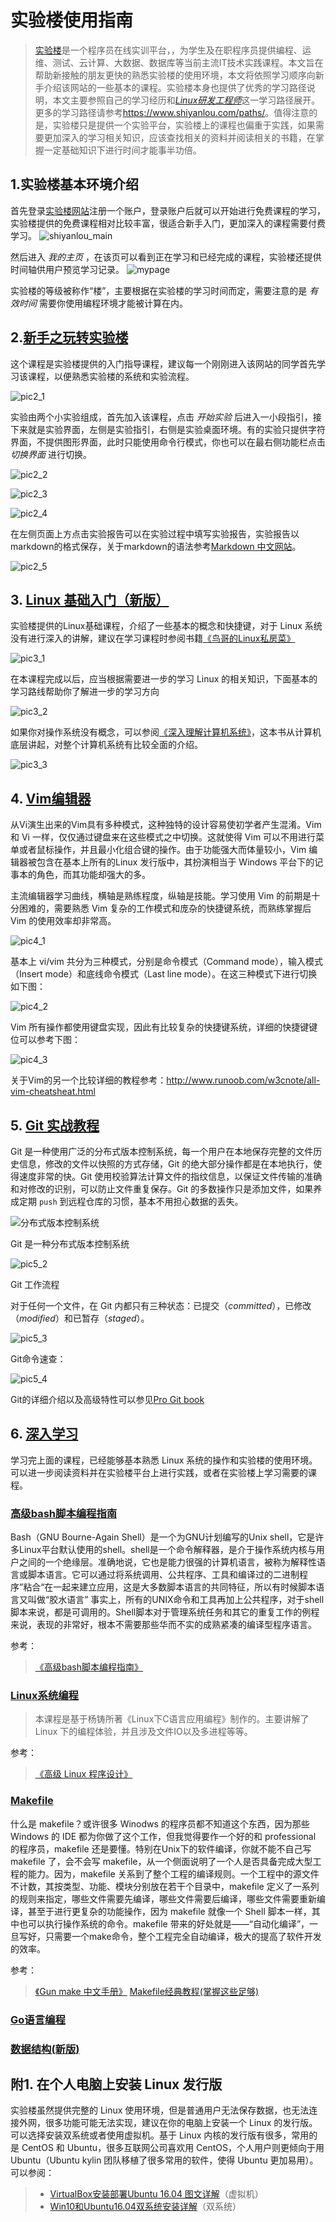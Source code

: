 # 实验楼使用指南

> [实验楼](www.shiyanlou.com)是一个程序员在线实训平台，，为学生及在职程序员提供编程、运维、测试、云计算、大数据、数据库等当前主流IT技术实践课程。本文旨在帮助新接触的朋友更快的熟悉实验楼的使用环境，本文将依照学习顺序向新手介绍该网站的一些基本的课程。实验楼本身也提供了优秀的学习路径说明，本文主要参照自己的学习经历和[_Linux研发工程师_](https://www.shiyanlou.com/paths/linuxdev)这一学习路径展开。更多的学习路径请参考<https://www.shiyanlou.com/paths/>。值得注意的是，实验楼只是提供一个实验平台，实验楼上的课程也偏重于实践，如果需要更加深入的学习相关知识，应该查找相关的资料并阅读相关的书籍，在掌握一定基础知识下进行时间才能事半功倍。

## 1.实验楼基本环境介绍

首先登录[实验楼网站](www.shiyanlou.com)注册一个账户，登录账户后就可以开始进行免费课程的学习，实验楼提供的免费课程相对比较丰富，很适合新手入门，更加深入的课程需要付费学习。
![shiyanlou_main](./pic/shiyanlou_main.png)

然后进入 _我的主页_ ，在该页可以看到正在学习和已经完成的课程，实验楼还提供时间轴供用户预览学习记录。
![mypage](./pic/mymain.png)

实验楼的等级被称作“楼”，主要根据在实验楼的学习时间而定，需要注意的是 _有效时间_ 需要你使用编程环境才能被计算在内。

## 2.[新手之玩转实验楼](https://www.shiyanlou.com/courses/63)

这个课程是实验楼提供的入门指导课程，建议每一个刚刚进入该网站的同学首先学习该课程，以便熟悉实验楼的系统和实验流程。

![pic2_1](./pic/course63_1.png)

实验由两个小实验组成，首先加入该课程，点击 _开始实验_ 后进入一小段指引，接下来就是实验界面，左侧是实验指引，右侧是实验桌面环境。有的实验只提供字符界面，不提供图形界面，此时只能使用命令行模式，你也可以在最右侧功能栏点击 _切换界面_ 进行切换。

![pic2_2](./pic/course63_2.png)

![pic2_3](./pic/course63_3.png)

![pic2_4](./pic/course63_4.png)

在左侧页面上方点击实验报告可以在实验过程中填写实验报告，实验报告以markdown的格式保存，关于markdown的语法参考[Markdown 中文网站](http://www.markdown.cn/)。

![pic2_5](./pic/course63_5.png)

## 3. [Linux 基础入门（新版）](https://www.shiyanlou.com/courses/1)

实验楼提供的Linux基础课程，介绍了一些基本的概念和快捷键，对于 Linux 系统没有进行深入的讲解，建议在学习课程时参阅书籍[《鸟哥的Linux私房菜》](http://linux.vbird.org/linux_basic/)

![pic3_1](./pic/鸟哥的Linux私房菜.jpg)

在本课程完成以后，应当根据需要进一步的学习 Linux 的相关知识，下面基本的学习路线帮助你了解进一步的学习方向

![pic3_2](./pic/linux_路径.png)

如果你对操作系统没有概念，可以参阅[《深入理解计算机系统》](https://book.douban.com/subject/1230413/)，这本书从计算机底层讲起，对整个计算机系统有比较全面的介绍。

![pic3_3](https://img3.doubanio.com/lpic/s1470003.jpg)

## 4. [Vim编辑器](https://www.shiyanlou.com/courses/2)

从Vi演生出来的Vim具有多种模式，这种独特的设计容易使初学者产生混淆。Vim 和 Vi 一样，仅仅通过键盘来在这些模式之中切换。这就使得 Vim 可以不用进行菜单或者鼠标操作，并且最小化组合键的操作。由于功能强大而体量较小，Vim 编辑器被包含在基本上所有的Linux 发行版中，其扮演相当于 Windows 平台下的记事本的角色，而其功能却强大的多。

主流编辑器学习曲线，横轴是熟练程度，纵轴是技能。学习使用 Vim 的前期是十分困难的，需要熟悉 Vim 复杂的工作模式和庞杂的快捷键系统，而熟练掌握后 Vim 的使用效率却非常高。

![pic4_1](.\pic\horrorstories.jpg)

基本上 vi/vim 共分为三种模式，分别是命令模式（Command mode），输入模式（Insert mode）和底线命令模式（Last line mode）。在这三种模式下进行切换如下图：

![pic4_2](.\pic\vim_vi_workmodel.png)

Vim 所有操作都使用键盘实现，因此有比较复杂的快捷键系统，详细的快捷键键位可以参考下图：

![pic4_3](.\pic\vi_vim_cheat_sheet_sch1.gif)

关于Vim的另一个比较详细的教程参考：<http://www.runoob.com/w3cnote/all-vim-cheatsheat.html>

## 5. [Git 实战教程](https://www.shiyanlou.com/courses/4)

Git 是一种使用广泛的分布式版本控制系统，每一个用户在本地保存完整的文件历史信息，修改的文件以快照的方式存储，Git 的绝大部分操作都是在本地执行，使得速度非常的快。Git 使用校验算法计算文件的指纹信息，以保证文件传输的准确和对修改的识别，可以防止文件重复保存。Git 的多数操作只是添加文件，如果养成定期 `push` 到远程仓库的习惯，基本不用担心数据的丢失。

![分布式版本控制系统](./pic/分布式版本控制系统示意图.png)

Git 是一种分布式版本控制系统

![pic5_2](./pic/git_step.png)

Git 工作流程

对于任何一个文件，在 Git 内都只有三种状态：已提交（_committed_），已修改（_modified_）和已暂存（_staged_）。

![pic5_3](./pic/Git_Local_Operations.png)

Git命令速查：

![pic5_4](./pic/git常用命令.png)

Git的详细介绍以及高级特性可以参见[Pro Git book](https://git-scm.com/book/zh/v2)

## 6. [深入学习](https://www.shiyanlou.com/paths/linuxdev)

学习完上面的课程，已经能够基本熟悉 Linux 系统的操作和实验楼的使用环境。可以进一步阅读资料并在实验楼平台上进行实践，或者在实验楼上学习需要的课程。

### [高级bash脚本编程指南](https://www.shiyanlou.com/courses/944)

Bash（GNU Bourne-Again Shell）是一个为GNU计划编写的Unix shell，它是许多Linux平台默认使用的shell。shell是一个命令解释器，是介于操作系统内核与用户之间的一个绝缘层。准确地说，它也是能力很强的计算机语言，被称为解释性语言或脚本语言。它可以通过将系统调用、公共程序、工具和编译过的二进制程序”粘合“在一起来建立应用，这是大多数脚本语言的共同特征，所以有时候脚本语言又叫做“胶水语言”
事实上，所有的UNIX命令和工具再加上公共程序，对于shell脚本来说，都是可调用的。Shell脚本对于管理系统任务和其它的重复工作的例程来说，表现的非常好，根本不需要那些华而不实的成熟紧凑的编译型程序语言。

参考：

> [《高级bash脚本编程指南》](http://vdisk.weibo.com/s/aGfNhFvk17yf6)

### [Linux系统编程](https://www.shiyanlou.com/courses/24)

>本课程是基于杨铸所著《Linux下C语言应用编程》制作的。主要讲解了 Linux 下的编程体验，并且涉及文件IO以及多进程等等。

参考：

> [《高级 Linux 程序设计》](http://vdisk.weibo.com/s/dhtjgjoJyibce)

### [Makefile](https://www.shiyanlou.com/courses/849)

什么是 makefile？或许很多 Winodws 的程序员都不知道这个东西，因为那些 Windows 的 IDE 都为你做了这个工作，但我觉得要作一个好的和 professional 的程序员，makefile 还是要懂。特别在Unix下的软件编译，你就不能不自己写 makefile 了，会不会写 makefile，从一个侧面说明了一个人是否具备完成大型工程的能力。因为，makefile 关系到了整个工程的编译规则。一个工程中的源文件不计数，其按类型、功能、模块分别放在若干个目录中，makefile 定义了一系列的规则来指定，哪些文件需要先编译，哪些文件需要后编译，哪些文件需要重新编译，甚至于进行更复杂的功能操作，因为 makefile 就像一个 Shell 脚本一样，其中也可以执行操作系统的命令。makefile 带来的好处就是——“自动化编译”，一旦写好，只需要一个make命令，整个工程完全自动编译，极大的提高了软件开发的效率。

参考：
>[《Gun make 中文手册》](http://vdisk.weibo.com/s/avOeQVGe0iEFi)
>[Makefile经典教程(掌握这些足够)](https://yq.aliyun.com/articles/9243)

### [Go语言编程](https://www.shiyanlou.com/courses/11)

### [数据结构(新版)](https://www.shiyanlou.com/courses/20)

## 附1. 在个人电脑上安装 Linux 发行版

实验楼虽然提供完整的 Linux 使用环境，但是普通用户无法保存数据，也无法连接外网，很多功能可能无法实现，建议在你的电脑上安装一个 Linux 的发行版。可以选择安装双系统或者使用虚拟机。基于 Linux 内核的发行版有很多，常用的是 CentOS 和 Ubuntu，很多互联网公司喜欢用 CentOS，个人用户则更倾向于用 Ubuntu（Ubuntu kylin 团队移植了很多常用的软件，使得 Ubuntu 更加易用）。可以参阅：

>* [VirtualBox安装部署Ubuntu 16.04 图文详解](http://www.linuxidc.com/Linux/2016-08/134580.htm)（虚拟机）
>* [Win10和Ubuntu16.04双系统安装详解](https://www.jianshu.com/p/16b36b912b02)（双系统）

